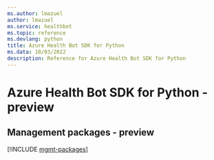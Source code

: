 ```yaml
---
ms.author: lmazuel
author: lmazuel
ms.service: healthbot
ms.topic: reference
ms.devlang: python
title: Azure Health Bot SDK for Python
ms.data: 10/03/2022
description: Reference for Azure Health Bot SDK for Python
---
```

# Azure Health Bot SDK for Python - preview

## Management packages - preview
[!INCLUDE [mgmt-packages](health-bot-mgmt-index.md)]